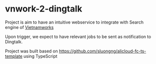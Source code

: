 # vnwork-2-dingtalk

Project is aim to have an intuitive webservice to integrate with Search engine of [Vietnamworks](https://www.vietnamworks.com/)

Upon trigger, we expect to have relevant jobs to be sent as notification to Dingtalk.

Project was built based on https://github.com/sluongng/alicloud-fc-ts-template using TypeScript